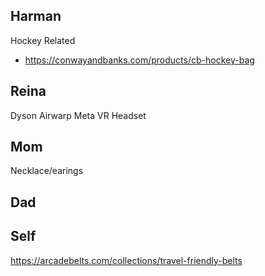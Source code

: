 
## Harman
Hockey Related
* https://conwayandbanks.com/products/cb-hockey-bag

## Reina
Dyson Airwarp
Meta VR Headset

## Mom
Necklace/earings

## Dad


## Self
https://arcadebelts.com/collections/travel-friendly-belts